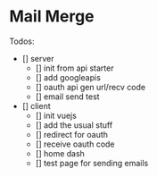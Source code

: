 # Mail Merge

Todos:

- [] server
    - [] init from api starter
    - [] add googleapis
    - [] oauth api gen url/recv code
    - [] email send test
- [] client
    - [] init vuejs
    - [] add the usual stuff
    - [] redirect for oauth
    - [] receive oauth code
    - [] home dash
    - [] test page for sending emails
